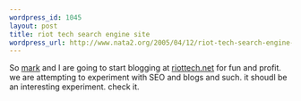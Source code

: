 ```yaml
--- 
wordpress_id: 1045
layout: post
title: riot tech search engine site
wordpress_url: http://www.nata2.org/2005/04/12/riot-tech-search-engine-site/
---
```

So <a href="http://markhayward.net">mark</a> and I are going to start blogging at <a href="http://riottech.net">riottech.net</a> for fun and profit. we are attempting to experiment with SEO and blogs and such. it shoudl be an interesting experiment. check it. 
